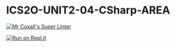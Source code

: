 # ICS2O-UNIT2-04-CSharp-AREA

[![Mr Coxall's Super Linter](https://github.com/Alex-Nelson-1/ICS2O-UNIT2-04-CSharp-AREA/workflows/Mr%20Coxall's%20Super%20Linter/badge.svg)](https://github.com/Alex-Nelson-1/ICS2O-UNIT2-04-CSharp-AREA/actions/)

[![Run on Repl.it](https://repl.it/badge/github/Alex-Nelson-1/ICS2O-UNIT2-04-CSharp-AREA)](https://repl.it/github/Alex-Nelson-1/ICS2O-UNIT2-04-CSharp-AREA)

